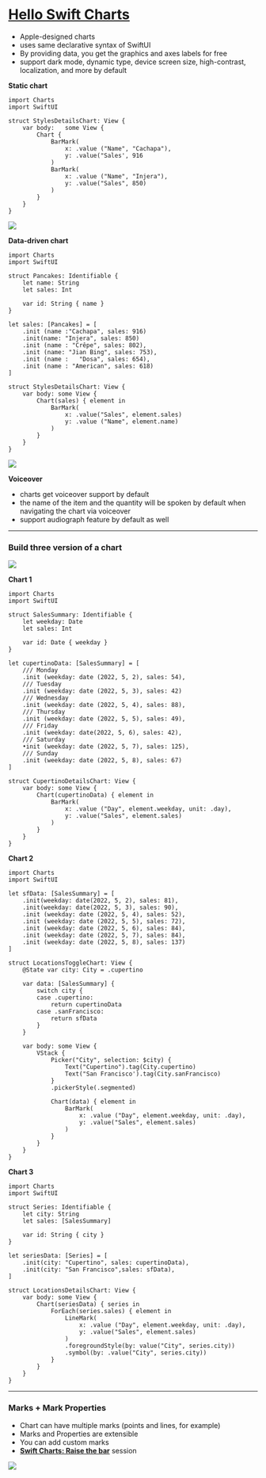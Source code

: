 # [**Hello Swift Charts**](https://developer.apple.com/videos/play/wwdc2022/10136/)

* Apple-designed charts
* uses same declarative syntax of SwiftUI
* By providing data, you get the graphics and axes labels for free
* support dark mode, dynamic type, device screen size, high-contrast, localization,  and more by default

**Static chart**

```
import Charts
import SwiftUI

struct StylesDetailsChart: View {
	var body:	some View {
		Chart {
			BarMark(
				x: .value ("Name", "Cachapa"),
				y: .value("Sales', 916
			)
			BarMark(
				x: .value ("Name", "Injera"),
				y: .value("Sales", 850)
			)
		}
	}
}
```

![](images/helloCharts/static_chart.png)

**Data-driven chart**

```
import Charts
import SwiftUI

struct Pancakes: Identifiable {
	let name: String
	let sales: Int
	
	var id: String { name }
}

let sales: [Pancakes] = [
	.init (name :"Cachapa", sales: 916)
	.init(name: "Injera", sales: 850)
	.init (name : "Crêpe", sales: 802), 
	.init (name: "Jian Bing", sales: 753),
	.init (name :	"Dosa", sales: 654),
	.init (name : "American", sales: 618)
]

struct StylesDetailsChart: View {
	var body: some View {
		Chart(sales) { element in
			BarMark(
				x: .value("Sales", element.sales)
				y: .value ("Name", element.name)
			)
		}
	}
}
```

![](images/helloCharts/data_driven_chart.png)

**Voiceover**

* charts get voiceover support by default
* the name of the item and the quantity will be spoken by default when navigating the chart via voiceover
* support audiograph feature by default as well

---

### **Build three version of a chart**

![](images/helloCharts/three_charts.png)

**Chart 1**

```
import Charts
import SwiftUI

struct SalesSummary: Identifiable {
	let weekday: Date
	let sales: Int
	
	var id: Date { weekday }
}

let cupertinoData: [SalesSummary] = [
	/// Monday
	.init (weekday: date (2022, 5, 2), sales: 54),
	/// Tuesday
	.init (weekday: date (2022, 5, 3), sales: 42)
	/// Wednesday
	.init (weekday: date (2022, 5, 4), sales: 88),
	/// Thursday
	.init (weekday: date (2022, 5, 5), sales: 49),
	/// Friday
	.init (weekday: date(2022, 5, 6), sales: 42),
	/// Saturday
	•init (weekday: date (2022, 5, 7), sales: 125),
	/// Sunday
	.init (weekday: date (2022, 5, 8), sales: 67)
]

struct CupertinoDetailsChart: View {
	var body: some View {
		Chart(cupertinoData) { element in
			BarMark(
				x: .value ("Day", element.weekday, unit: .day),
				y: .value("Sales", element.sales)
			)
		}
	}
}
```

**Chart 2**

```
import Charts
import SwiftUI

let sfData: [SalesSummary] = [
	.init(weekday: date(2022, 5, 2), sales: 81),
	.init(weekday: date(2022, 5, 3), sales: 90),
	.init (weekday: date (2022, 5, 4), sales: 52),
	.init (weekday: date (2022, 5, 5), sales: 72),
	.init (weekday: date (2022, 5, 6), sales: 84),
	.init (weekday: date (2022, 5, 7), sales: 84),
	.init (weekday: date (2022, 5, 8), sales: 137)
]

struct LocationsToggleChart: View {
	@State var city: City = .cupertino

	var data: [SalesSummary] {
		switch city {
		case .cupertino:
			return cupertinoData
		case .sanFrancisco:
			return sfData
		}
	}
	
	var body: some View {
		VStack {
			Picker("City", selection: $city) {
				Text("Cupertino").tag(City.cupertino)
				Text("San Francisco').tag(City.sanFrancisco)
			}
			.pickerStyle(.segmented)

			Chart(data) { element in
				BarMark(
					x: .value ("Day", element.weekday, unit: .day),
					y: .value("Sales", element.sales)
				)
			}
		}
	}
}
```

**Chart 3**

```
import Charts
import SwiftUI

struct Series: Identifiable {
	let city: String
	let sales: [SalesSummary]
	
	var id: String { city }
}

let seriesData: [Series] = [
	.init(city: "Cupertino", sales: cupertinoData),
	.init(city: "San Francisco",sales: sfData),
]

struct LocationsDetailsChart: View {
	var body: some View {
		Chart(seriesData) { series in
			ForEach(series.sales) { element in
				LineMark(
					x: .value ("Day", element.weekday, unit: .day),
					y: .value("Sales", element.sales)
				)
				.foregroundStyle(by: value("City", series.city))
				.symbol(by: .value("City", series.city))
			}
		}
	}
}
```

---

### **Marks + Mark Properties**

* Chart can have multiple marks (points and lines, for example)
* Marks and Properties are extensible
* You can add custom marks
* [**Swift Charts: Raise the bar**](./Swift%20Charts%20-%20Raise%20the%20bar.md) session

![](images/helloCharts/marks_and_properties.png)
